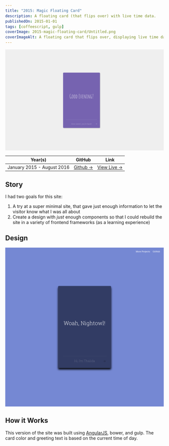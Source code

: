 ```yaml
---
title: "2015: Magic Floating Card"
description: A floating card (that flips over) with live time data.
publishedOn: 2015-01-01
tags: [coffeescript, gulp]
coverImage: 2015-magic-floating-card/Untitled.png
coverImageAlt: A floating card that flips over, displaying live time data based on the current time of day.
---
```


![Untitled](2015-magic-floating-card/Untitled.png)

| **Year(s)** | **GitHub** | **Link** |
| ----------- | --------- | -------- |
| January 2015 - August 2016 | [Github →](https://github.com/thalida/thalida.com/tree/v-2015) | [View Live →](https://2015.v.thalida.com) |

## Story

I had two goals for this site:

1. A try at a super minimal site, that gave just enough information to let the visitor know what I was all about
2. Create a design with *just* enough components so that I could rebuild the site in a variety of frontend frameworks (as a learning experience)

## Design

![](2015-magic-floating-card/mock.1.png)

## How it Works

This version of the site was built using [AngularJS](https://angularjs.org/), bower, and gulp. The card color and greeting text is based on the current time of day.
